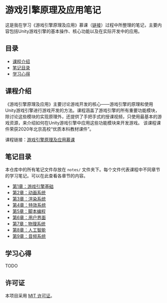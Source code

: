 # 游戏引擎原理及应用笔记

这是我在学习《游戏引擎原理及应用》慕课（[链接](https://www.icourse163.org/course/CUC-1450317378)）过程中所整理的笔记，主要内容包括Unity游戏引擎的基本操作、核心功能以及在实际开发中的应用。

## 目录

- [课程介绍](#课程介绍)
- [笔记目录](#笔记目录)
- [学习心得](#学习心得)

## 课程介绍

《游戏引擎原理及应用》主要讨论游戏开发的核心——游戏引擎的原理和使用Unity游戏引擎进行游戏开发的方法。课程涵盖了游戏引擎的所有重要功能模块，除讨论这些模块的实现原理外，还提供了手把手式的授课视频，只使用最基本的游戏资源，来介绍如何在Unity游戏引擎中应用这些功能模块来开发游戏。 该课程课件荣获2020年北京高校“优质本科教材课件”。

课程链接：[游戏引擎原理及应用慕课](https://www.icourse163.org/course/CUC-1450317378)

## 笔记目录

本仓库中的所有笔记文件存放在 `notes/` 文件夹下。每个文件代表课程中不同章节的学习笔记。可以在此查看各章节的内容。

- [第1章：游戏引擎基础](notes/1.游戏引擎基础.md)
- [第2章：动画系统](notes/2.动画系统.md)
- [第3章：渲染系统](notes/3.渲染系统.md)
- [第4章：特效系统](notes/4.特效系统.md)
- [第5章：脚本编程](notes/5.脚本编程.md)
- [第6章：用户界面](notes/6.用户界面.md)
- [第7章：物理系统](notes/7.物理系统.md)
- [第8章：人工智能](notes/8.人工智能.md)
- [第9章：音频系统](notes/9.音频系统.md)

## 学习心得

TODO

## 许可证

本项目采用 [MIT 许可证](LICENSE)。